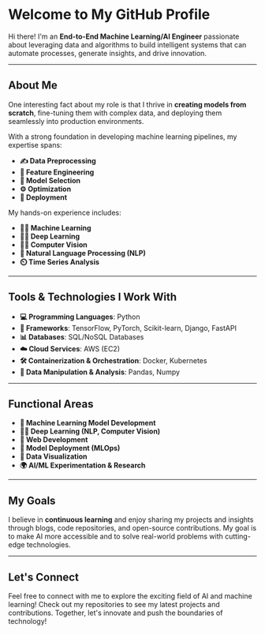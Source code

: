 # Welcome to My GitHub Profile

Hi there! I'm an **End-to-End Machine Learning/AI Engineer** passionate about leveraging data and algorithms to build intelligent systems that can automate processes, generate insights, and drive innovation.

---

## About Me

One interesting fact about my role is that I thrive in **creating models from scratch**, fine-tuning them with complex data, and deploying them seamlessly into production environments. 

With a strong foundation in developing machine learning pipelines, my expertise spans:
- **✍️ Data Preprocessing**
- **🔧 Feature Engineering**
- **🎨 Model Selection**
- **⚙️ Optimization**
- **🚀 Deployment**

My hands-on experience includes:
- **👨‍💻 Machine Learning**
- **👨‍💻 Deep Learning**
- **👨‍💻 Computer Vision**
- **🔬 Natural Language Processing (NLP)**
- **⏲️ Time Series Analysis**

---

## Tools & Technologies I Work With

- **💻 Programming Languages**: Python
- **🔧 Frameworks**: TensorFlow, PyTorch, Scikit-learn, Django, FastAPI
- **📊 Databases**: SQL/NoSQL Databases
- **☁️ Cloud Services**: AWS (EC2)
- **🛠️ Containerization & Orchestration**: Docker, Kubernetes
- **🧮 Data Manipulation & Analysis**: Pandas, Numpy

---

## Functional Areas

- **🔢 Machine Learning Model Development**
- **🕵️‍♂️ Deep Learning (NLP, Computer Vision)**
- **🛒 Web Development**
- **🚪 Model Deployment (MLOps)**
- **🎨 Data Visualization**
- **🌍 AI/ML Experimentation & Research**

---

## My Goals

I believe in **continuous learning** and enjoy sharing my projects and insights through blogs, code repositories, and open-source contributions. My goal is to make AI more accessible and to solve real-world problems with cutting-edge technologies.

---

## Let's Connect

Feel free to connect with me to explore the exciting field of AI and machine learning! Check out my repositories to see my latest projects and contributions. Together, let's innovate and push the boundaries of technology!
